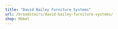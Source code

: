 ```yaml
---
title: "David Bailey Furniture Systems"
url: /broadstairs/david-bailey-furniture-systems/
shop: Möbel
---
```

